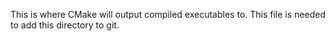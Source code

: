 This is where CMake will output compiled executables to. This file is needed to add this directory to git.